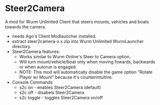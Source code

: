 # Steer2Camera
A mod for Wurm Unlimited Client that steers mounts, vehicles and boats towards the camera.
- needs Ago's Client Modlauncher installed.
- extract steer2camera-x.x.zip into Wurm Unlimited WurmLauncher directory.
- Steer2Camera features:
  - Works similar to Wurm Online's Steer to Camera option.
  - Will turn mount/vehicle/boat only when moving fowards, backwards or when autorun is engaged.
  - NOTE: This mod will automatically disable the game option "Rotate Player w/ Mount" because it's counterintuitive.
- Console Commands
  - s2c on      - enables Steer2Camera (default)
  - s2c off     - disabels Steer2Camera
  - s2c toggle  - toggles Steer2Camera on/off


    
